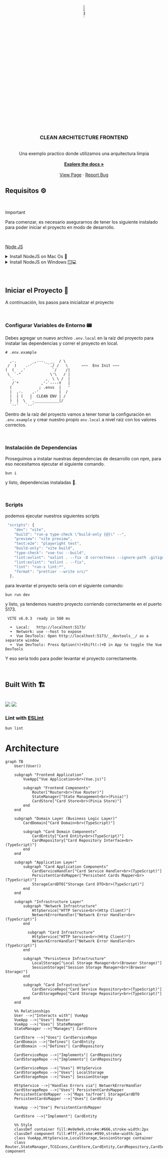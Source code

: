 <div align="center">
  <a href="#">
    <img src="https://media-hosting.imagekit.io/7ac38f7f87854142/bmc_qr.png?Expires=1838328216&Key-Pair-Id=K2ZIVPTIP2VGHC&Signature=x1gn5KZPJoLXaH1G8yBwQGI5xNV1kaPbLtAxtrVs9Fj2YvYWRGklLs4vPKDujXyBQeV~uaR7zCdgmGuo9sQQ7XuKBvYW7RvACGE9vE3TQi905-rfjV8V0meDjqZ-RmL7dnUYkVsUFyM0Vdu4vtKkC-9VnvzmXZEiQDsF4f0U34d4aj5PjSOYBRofFaISb2EIiTZckKdkvcby9EPAFhaQgqyQzTAKnMxzo9YHVSLMKGvD~gjAsN8PogTEVDDgOdkaRfECY3sPURBC7m8CNxS5ON0tXm69LfXcEBPGQDl8CwmmFf26X7E4v2YeQwR~oRKys95a3V3W-aM4S2Z7u0G7RA__" alt="Logo" width="10%" height="auto">
  </a>

  <h3 align="center">CLEAN ARCHITECTURE FRONTEND</h3>

  <p align="center">
    <br />
    Una exemplo practico donde utilizamos una arquitectura limpia 
    <br />
    <br />
    <a href="https://github.com/wiki"><strong>Explore the docs »</strong></a>
    <br />
    <br />
    <a href="clean-architecture-vue-3.vercel.app">View Page</a>
    ·
    <a href="https://github.com/issues">Report Bug</a>
  </p>
</div>

## Requisitos ⚙️

<br/>

> [!IMPORTANT]  
> Para comenzar, es necesario asegurarnos de tener los siguiente instalado para poder iniciar el proyecto en modo de desarrollo.

<br />

<a href="https://nodejs.org/en/download/package-manager">Node JS</a>

<details>
  <summary>Install NodeJS on Mac Os 🍏</summary>
  
  ```shell
    # installs nvm (Node Version Manager)
    curl -o- https://raw.githubusercontent.com/nvm-sh/nvm/v0.40.0/install.sh | bash 
    # download and install Node.js (you may need to restart the terminal)
    nvm install 22.14.0
    # verifies the right Node.js version is in the environment
    node -v # should print `v22.14.0`
    # verifies the right npm version is in the environment
    npm -v # should print 
  ```
</details>

<details>
  <summary>Install NodeJS on Windows 🪟💻</summary>
  
  ```shell
    # installs fnm (Fast Node Manager)
    winget install Schniz.fnm
    
    # configure fnm environment
    fnm env --use-on-cd | Out-String | Invoke-Expression
    
    # download and install Node.js
    fnm use --install-if-missing 22.14.0
    
    # verifies the right Node.js version is in the environment
    node -v # should print `v22.14.0`
  ```
</details>

<br/>
<br/>

## Iniciar el Proyecto 🏃

A continuación, los pasos para inicializar el proyecto

<br/>

### Configurar Variables de Entorno 📟

Debes agregar un nuevo archivo `.env.local` en la raíz del proyecto para instalar las dependencias y correr el proyecto en local.

```shell
# .env.example

  ,-.       _,---._ __  / \
 /  )    .-'       `./ /   \      ~~~  Env Init ~~~
(  (   ,'            `/    /|
 \  `-"             \'\   / |     
  `.              ,  \ \ /  |     
   /`*          ,'-`----Y   |     
  (            ; .envs  |   '     
  |  ,-.    ,-'         |  /
  |  | (   |  CLEAN ENV | /
  )  |  \  `.___________|/
  `--'   `--'
```

Dentro de la raíz del proyecto vamos a tener tomar la configuración en `.env.example` y crear nuestro propio `env.local` a nivel raiz con los valores correctos.

<br/>

### Instalación de Dependencias

Proseguimos a instalar nuestras dependencias de desarrollo con npm, para eso necesitamos ejecutar el siguiente comando.

```shell
bun i
```

y listo, dependencias instaladas 🤠.

<br/>

### Scripts

podemos ejecutar nuestros siguientes scripts

```typescript
 "scripts": {
    "dev": "vite",
    "build": "run-p type-check \"build-only {@}\" --",
    "preview": "vite preview",
    "test:e2e": "playwright test",
    "build-only": "vite build",
    "type-check": "vue-tsc --build",
    "lint:oxlint": "oxlint . --fix -D correctness --ignore-path .gitignore",
    "lint:eslint": "eslint . --fix",
    "lint": "run-s lint:*",
    "format": "prettier --write src/"
  },
```

para levantar el proyecto sería con el siguiente comando:

```shell
bun run dev
```

y listo, ya tendemos nuestro proyecto corriendo correctamente en el puerto 5173.

```shell
 VITE v6.0.3  ready in 580 ms

  ➜  Local:   http://localhost:5173/
  ➜  Network: use --host to expose
  ➜  Vue DevTools: Open http://localhost:5173/__devtools__/ as a separate window
  ➜  Vue DevTools: Press Option(⌥)+Shift(⇧)+D in App to toggle the Vue DevTools
```

Y eso sería todo para poder levantar el proyecto correctamente.

<br/>

## Built With 🏗️

<br/>

<div style="display: inline-block"> 
  <img src="https://img.shields.io/badge/Tailwind_CSS-38B2AC?style=for-the-badge&logo=tailwind-css&logoColor=white" />    
  <img src="https://img.shields.io/badge/Vue%20js-35495E?style=for-the-badge&logo=vuedotjs&logoColor=4FC08D" />   
</div>

<br/>


### Lint with [ESLint](https://eslint.org/)

```sh
bun lint
```

# Architecture

```mermaid
graph TB
    User((User))

    subgraph "Frontend Application"
        VueApp["Vue Application<br>(Vue.js)"]

        subgraph "Frontend Components"
            Router["Router<br>(Vue Router)"]
            StateManager["State Management<br>(Pinia)"]
            CardStore["Card Store<br>(Pinia Store)"]
        end
    end

    subgraph "Domain Layer (Business Logic Layer)"
        CardDomain["Card Domain<br>(TypeScript)"]

        subgraph "Card Domain Components"
            CardEntity["Card Entity<br>(TypeScript)"]
            CardRepository["Card Repository Interface<br>(TypeScript)"]
        end
    end

    subgraph "Application Layer"
        subgraph "Card Application Components"
            CardServiceHandler["Card Service Handler<br>(TypeScript)"]
            PersistentCardsMapper["Persistent Cards Mapper<br>(TypeScript)"]
            StorageCardDTO["Storage Card DTO<br>(TypeScript)"]
        end
    end

    subgraph "Infrastructure Layer"
        subgraph "Network Infrastructure"
            HttpService["HTTP Service<br>(Http Client)"]
            NetworkErrorHandler["Network Error Handler<br>(TypeScript)"]
        end

          subgraph "Card Infrastructure"
            HttpService["HTTP Service<br>(Http Client)"]
            NetworkErrorHandler["Network Error Handler<br>(TypeScript)"]
        end

        subgraph "Persistence Infrastructure"
            LocalStorage["Local Storage Manager<br>(Browser Storage)"]
            SessionStorage["Session Storage Manager<br>(Browser Storage)"]
        end

        subgraph "Card Infrastructure"
            CardServiceRepo["Card Service Repository<br>(TypeScript)"]
            CardStorageRepo["Card Storage Repository<br>(TypeScript)"]
        end
    end

    %% Relationships
    User -->|"Interacts with"| VueApp
    VueApp -->|"Uses"| Router
    VueApp -->|"Uses"| StateManager
    StateManager -->|"Manages"| CardStore

    CardStore -->|"Uses"| CardServiceRepo
    CardDomain -->|"Defines"| CardEntity
    CardDomain -->|"Defines"| CardRepository

    CardServiceRepo -->|"Implements"| CardRepository
    CardStorageRepo -->|"Implements"| CardRepository

    CardServiceRepo -->|"Uses"| HttpService
    CardStorageRepo -->|"Uses"| LocalStorage
    CardStorageRepo -->|"Uses"| SessionStorage

    HttpService -->|"Handles Errors via"| NetworkErrorHandler
    CardStorageRepo -->|"Uses"| PersistentCardsMapper
    PersistentCardsMapper -->|"Maps to/from"| StorageCardDTO
    PersistentCardsMapper -->|"Uses"| CardEntity

    VueApp -->|"Use"| PersistentCardsMapper

    CardStore -->|"Implement"| CardEntity

    %% Style
    classDef container fill:#e9e9e9,stroke:#666,stroke-width:2px
    classDef component fill:#fff,stroke:#999,stroke-width:1px
    class VueApp,HttpService,LocalStorage,SessionStorage container
    class Router,StateManager,TCGIcons,CardStore,CardEntity,CardRepository,CardServiceHandler,PersistentCardsMapper,StorageCardDTO,NetworkErrorHandler,CardServiceRepo,CardStorageRepo component
```
